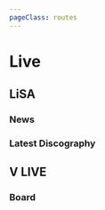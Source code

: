```yaml
---
pageClass: routes
---
```


# Live

## LiSA

### News

<RouteEn author="Kiotlin" example="/lxixsxa/info" path="/lxixsxa/info" radar="1" rssbud="1" />

### Latest Discography

<RouteEn author="Kiotlin" example="/lxixsxa/disco" path="/lxixsxa/disco" radar="1" rssbud="1" />

## V LIVE

### Board

<RouteEn author="TonyRL" example="/vlive/channel/FD53B/board/3530" path="/vlive/channel/:channel/board/:board" :paramsDesc="['Channel ID, can be found in the URL', 'Board ID, can be found in the URL']" radar="1" rssbud="1" />
